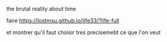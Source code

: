 the brutal reality about time

faire https://lostmsu.github.io/life33/?life-full

et montrer qu'il faut choisir tres precisemebt ce que l'on veut

